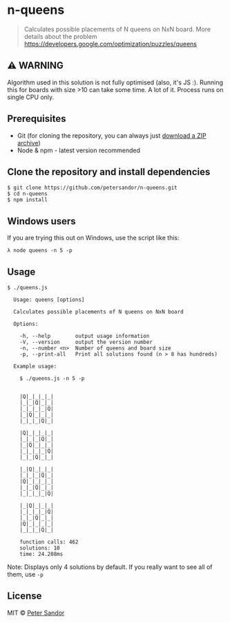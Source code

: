 # n-queens

> Calculates possible placements of N queens on NxN board. More details about the problem https://developers.google.com/optimization/puzzles/queens

## :warning: WARNING
Algorithm used in this solution is not fully optimised (also, it's JS :). Running this for boards with size >10 can take some time. A lot of it. Process runs on single CPU only.

## Prerequisites
- Git (for cloning the repository, you can always just [download a ZIP archive](https://github.com/petersandor/n-queens/archive/master.zip))
- Node & npm - latest version recommended

## Clone the repository and install dependencies

```
$ git clone https://github.com/petersandor/n-queens.git
$ cd n-queens
$ npm install
```

## Windows users
If you are trying this out on Windows, use the script like this:
```
λ node queens -n 5 -p
```

## Usage
```
$ ./queens.js

  Usage: queens [options]

  Calculates possible placements of N queens on NxN board

  Options:

    -h, --help        output usage information
    -V, --version     output the version number
    -n, --number <n>  Number of queens and board size
    -p, --print-all   Print all solutions found (n > 8 has hundreds)

  Example usage:

    $ ./queens.js -n 5 -p
    
    
    |Q|_|_|_|_|
    |_|_|Q|_|_|
    |_|_|_|_|Q|
    |_|Q|_|_|_|
    |_|_|_|Q|_|

    |Q|_|_|_|_|
    |_|_|_|Q|_|
    |_|Q|_|_|_|
    |_|_|_|_|Q|
    |_|_|Q|_|_|

    |_|Q|_|_|_|
    |_|_|_|Q|_|
    |Q|_|_|_|_|
    |_|_|Q|_|_|
    |_|_|_|_|Q|

    |_|Q|_|_|_|
    |_|_|_|_|Q|
    |_|_|Q|_|_|
    |Q|_|_|_|_|
    |_|_|_|Q|_|

    function calls: 462
    solutions: 10
    time: 24.208ms
```
Note: Displays only 4 solutions by default. If you really want to see all of them, use `-p`

## License

MIT © [Peter Sandor](https://petersandor.name)
